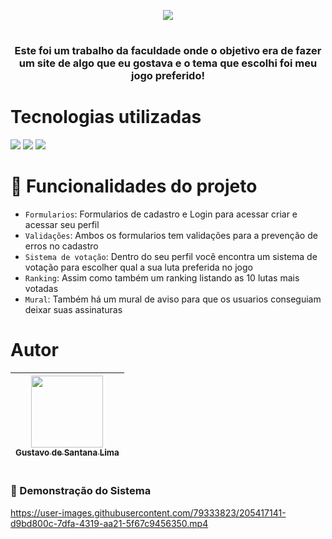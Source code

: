 <p align="center">
  <img src="https://cdn2.steamgriddb.com/file/sgdb-cdn/logo_thumb/f39535a04e58cb747941d0e1dda62670.png">
</p>

 #
 
 <h3 align="center"> Este foi um trabalho da faculdade onde o objetivo era 
 de fazer um site de algo que eu gostava e o tema que escolhi foi meu jogo preferido!</h1>

#

# Tecnologias utilizadas
<div>
  <img src="https://img.shields.io/badge/JavaScript-323330?style=for-the-badge&logo=javascript&logoColor=F7DF1E">
  <img src="https://img.shields.io/badge/html5-%23E34F26.svg?style=for-the-badge&logo=html5&logoColor=white">
  <img src="https://img.shields.io/badge/css3-%231572B6.svg?style=for-the-badge&logo=css3&logoColor=white">
</div>

#

# :hammer: Funcionalidades do projeto

- `Formularios`: Formularios de cadastro e Login para acessar criar e acessar seu perfil
- `Validações`: Ambos os formularios tem validações para a prevenção de erros no cadastro
- `Sistema de votação`: Dentro do seu perfil você encontra um sistema de votação para escolher qual a sua luta preferida no jogo
- `Ranking`: Assim como também um ranking listando as 10 lutas mais votadas
- `Mural`: Também há um mural de aviso para que os usuarios conseguiam deixar suas assinaturas


# Autor

| [<img src="https://user-images.githubusercontent.com/79333823/205415879-fbd67043-6cbd-4bfe-9a7a-9695a383f475.png" width=115><br><sub>Gustavo de Santana Lima</sub>](https://github.com/gustavodesantana) 
| :---: | 

#

### 🎨 Demonstração do Sistema

https://user-images.githubusercontent.com/79333823/205417141-d9bd800c-7dfa-4319-aa21-5f67c9456350.mp4


